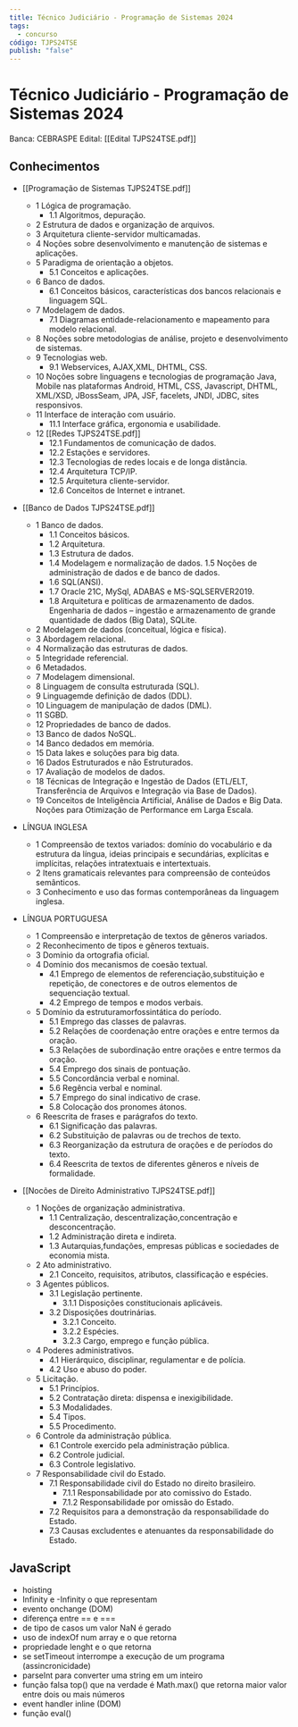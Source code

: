 ```yaml
---
title: Técnico Judiciário - Programação de Sistemas 2024
tags:
  - concurso
código: TJPS24TSE
publish: "false"
---
```

# Técnico Judiciário - Programação de Sistemas 2024

Banca: CEBRASPE
Edital: [[Edital TJPS24TSE.pdf]]

## Conhecimentos

- [[Programação de Sistemas TJPS24TSE.pdf]]
    - 1 Lógica de programação.
        - 1.1 Algoritmos, depuração.
    - 2 Estrutura de dados e organização de arquivos.
    - 3 Arquitetura cliente-servidor multicamadas.
    - 4 Noções sobre desenvolvimento e manutenção de sistemas e aplicações.
    - 5 Paradigma de orientação a objetos.
        - 5.1 Conceitos e aplicações.
    - 6 Banco de dados.
        - 6.1 Conceitos básicos, características dos bancos relacionais e linguagem SQL.
    - 7 Modelagem de dados.
        - 7.1 Diagramas entidade-relacionamento e mapeamento para modelo relacional.
    - 8 Noções sobre metodologias de análise, projeto e desenvolvimento de sistemas.
    - 9 Tecnologias web.
        - 9.1 Webservices, AJAX,XML, DHTML, CSS.
    - 10 Noções sobre linguagens e tecnologias de programação Java, Mobile nas plataformas Android, HTML, CSS, Javascript, DHTML, XML/XSD, JBossSeam, JPA, JSF, facelets, JNDI, JDBC, sites responsivos.
    - 11 Interface de interação com usuário.
        - 11.1 Interface gráfica, ergonomia e usabilidade.
    - 12 [[Redes TJPS24TSE.pdf]]
        - 12.1 Fundamentos de comunicação de dados.
        - 12.2 Estações e servidores.
        - 12.3 Tecnologias de redes locais e de longa distância.
        - 12.4 Arquitetura TCP/IP.
        - 12.5 Arquitetura cliente-servidor.
        - 12.6 Conceitos de Internet e intranet.

- [[Banco de Dados TJPS24TSE.pdf]]
    - 1 Banco de dados.
        - 1.1 Conceitos básicos.
        - 1.2 Arquitetura.
        - 1.3 Estrutura de dados.
        - 1.4 Modelagem e normalização de dados. 1.5 Noções de administração de dados e de banco de dados.
        - 1.6 SQL(ANSI).
        - 1.7 Oracle 21C, MySql, ADABAS e MS-SQLSERVER2019.
        - 1.8 Arquitetura e políticas de armazenamento de dados. Engenharia de dados – ingestão e armazenamento de grande quantidade de dados (Big Data), SQLite.
    - 2 Modelagem de dados (conceitual, lógica e física).
    - 3 Abordagem relacional.
    - 4 Normalização das estruturas de dados.
    - 5 Integridade referencial.
    - 6 Metadados.
    - 7 Modelagem dimensional.
    - 8 Linguagem de consulta estruturada (SQL).
    - 9 Linguagemde definição de dados (DDL).
    - 10 Linguagem de manipulação de dados (DML).
    - 11 SGBD.
    - 12 Propriedades de banco de dados.
    - 13 Banco de dados NoSQL.
    - 14 Banco dedados em memória.
    - 15 Data lakes e soluções para big data.
    - 16 Dados Estruturados e não Estruturados.
    - 17 Avaliação de modelos de dados.
    - 18 Técnicas de Integração e Ingestão de Dados (ETL/ELT, Transferência de Arquivos e Integração via Base de Dados).
    - 19 Conceitos de Inteligência Artificial, Análise de Dados e Big Data. Noções para Otimização de Performance em Larga Escala.

- LÍNGUA INGLESA
    - 1 Compreensão de textos variados: domínio do vocabulário e da estrutura da língua, ideias principais e secundárias, explícitas e implícitas, relações intratextuais e intertextuais.
    - 2 Itens gramaticais relevantes para compreensão de conteúdos semânticos.
    - 3 Conhecimento e uso das formas contemporâneas da linguagem inglesa.

- LÍNGUA PORTUGUESA
    - 1 Compreensão e interpretação de textos de gêneros variados.
    - 2 Reconhecimento de tipos e gêneros textuais.
    - 3 Domínio da ortografia oficial.
    - 4 Domínio dos mecanismos de coesão textual.
        - 4.1 Emprego de elementos de referenciação,substituição e repetição, de conectores e de outros elementos de sequenciação textual.
        - 4.2 Emprego de tempos e modos verbais.
    - 5 Domínio da estruturamorfossintática do período.
        - 5.1 Emprego das classes de palavras.
        - 5.2 Relações de coordenação entre orações e entre termos da oração.
        - 5.3 Relações de subordinação entre orações e entre termos da oração.
        - 5.4 Emprego dos sinais de pontuação.
        - 5.5 Concordância verbal e nominal.
        - 5.6 Regência verbal e nominal.
        - 5.7 Emprego do sinal indicativo de crase.
        - 5.8 Colocação dos pronomes átonos.
    - 6 Reescrita de frases e parágrafos do texto.
        - 6.1 Significação das palavras.
        - 6.2 Substituição de palavras ou de trechos de texto.
        - 6.3 Reorganização da estrutura de orações e de períodos do texto.
        - 6.4 Reescrita de textos de diferentes gêneros e níveis de formalidade.

- [[Nocões de Direito Administrativo TJPS24TSE.pdf]]
    - 1 Noções de organização administrativa.
        - 1.1 Centralização, descentralização,concentração e desconcentração.
        - 1.2 Administração direta e indireta.
        - 1.3 Autarquias,fundações, empresas públicas e sociedades de economia mista.
    - 2 Ato administrativo.
        - 2.1 Conceito, requisitos, atributos, classificação e espécies.
    - 3 Agentes públicos.
        - 3.1 Legislação pertinente.
            - 3.1.1 Disposições constitucionais aplicáveis.
        - 3.2 Disposições doutrinárias.
            - 3.2.1 Conceito.
            - 3.2.2 Espécies.
            - 3.2.3 Cargo, emprego e função pública.
    - 4 Poderes administrativos.
        - 4.1 Hierárquico, disciplinar, regulamentar e de polícia.
        - 4.2 Uso e abuso do poder.
    - 5 Licitação.
        - 5.1 Princípios.
        - 5.2 Contratação direta: dispensa e inexigibilidade.
        - 5.3 Modalidades.
        - 5.4 Tipos.
        - 5.5 Procedimento.
    - 6 Controle da administração pública.
        - 6.1 Controle exercido pela administração pública.
        - 6.2 Controle judicial.
        - 6.3 Controle legislativo.
    - 7 Responsabilidade civil do Estado.
        - 7.1 Responsabilidade civil do Estado no direito brasileiro.
            - 7.1.1 Responsabilidade por ato comissivo do Estado.
            - 7.1.2 Responsabilidade por omissão do Estado.
        - 7.2 Requisitos para a demonstração da responsabilidade do Estado.
        - 7.3 Causas excludentes e atenuantes da responsabilidade do Estado.

## JavaScript

- hoisting
- Infinity e -Infinity o que representam
- evento onchange (DOM)
- diferença entre == e ===
- de tipo de casos um valor NaN é gerado
- uso de indexOf num array e o que retorna
- propriedade lenght e o que retorna
- se setTimeout interrompe a execução de um programa (assincronicidade)
- parseInt para converter uma string em um inteiro
- função falsa top() que na verdade é Math.max() que retorna maior valor entre dois ou mais números
- event handler inline (DOM)
- função eval()